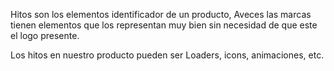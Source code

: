 Hitos son los elementos identificador de un producto, Aveces las marcas tienen elementos que los representan muy bien sin necesidad de que este el logo presente.

Los hitos en nuestro producto pueden ser Loaders, icons, animaciones, etc.
